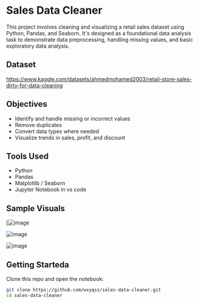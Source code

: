 # Sales Data Cleaner

This project involves cleaning and visualizing a retail sales dataset using Python, Pandas, and Seaborn. It's designed as a foundational data analysis task to demonstrate data preprocessing, handling missing values, and basic exploratory data analysis.

## Dataset
https://www.kaggle.com/datasets/ahmedmohamed2003/retail-store-sales-dirty-for-data-cleaning

## Objectives
- Identify and handle missing or incorrect values
- Remove duplicates
- Convert data types where needed
- Visualize trends in sales, profit, and discount

## Tools Used
- Python
- Pandas
- Matplotlib / Seaborn
- Jupyter Notebook in vs code 

## Sample Visuals
[![image](https://github.com/wxyqsz/netlfixTitleExplore/blob/main/visuals/1.png)

![image](https://github.com/wxyqsz/netlfixTitleExplore/blob/main/visuals/2.png)

![image](https://github.com/wxyqsz/netlfixTitleExplore/blob/main/visuals/3.png)


## Getting Starteda
Clone this repo and open the notebook:

```bash
git clone https://github.com/wxyqsz/sales-data-cleaner.git
cd sales-data-cleaner

